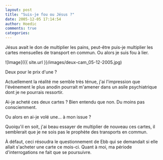```yaml
---
layout: post
title: "Suis-je fou ou Jésus ?"
date: 2005-12-05 17:14:54
author: Hoedic
comments: true
categories: 
---
```



Jésus avait le don de multiplier les pains, peut-être puis-je multiplier les cartes mensuelles de transport en commun. Ou alors je suis fou à lier.

![Image]({{ site.url }}/images/deux-cam_05-12-2005.jpg)
<div class="photoattrib">Deux pour le prix d'une ?</div>



Actuellement la réalité me semble très ténue, j'ai l'impression que l'événement le plus anodin pourrait m'amener dans un asile psychiatrique dont je ne pourrais ressortir.

Ai-je acheté ces deux cartes ? Bien entendu que non. Du moins pas consciemment.

Ou alors en ai-je volé une... à mon issue ?

Quoiqu'il en soit, j'ai beau essayer de multiplier de nouveau ces cartes, il semblerait que je ne sois pas le prophète des transports en commun.

À défaut, ceci résoudra le questionnement de Ebb qui se demandait si elle allait s'acheter une carte ce mois-ci. Quant à moi, ma période d'interrogations ne fait que se poursuivre.